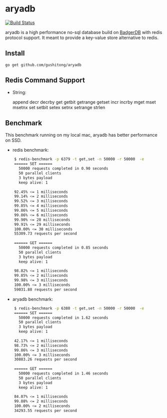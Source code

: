 
# aryadb

[![Build Status](https://travis-ci.com/gushitong/aryadb.svg?branch=master)](https://travis-ci.com/gushitong/aryadb)

aryadb is a high performance no-sql database build on [BadgerDB](https://github.com/dgraph-io/badger) with redis protocol
support. It meant to provide a key-value store alternative to redis.

## Install

    go get github.com/gushitong/aryadb
    
## Redis Command Support

* String:

    append decr decrby get getbit getrange getset incr incrby mget mset msetnx set setbit setex setnx setrange strlen

## Benchmark

This benchmark running on my local mac, aryadb has better performance on SSD.

* redis benchmark:

```bash
    $ redis-benchmark -p 6379 -t get,set -n 50000 -r 50000  -e
    ====== SET ======
      50000 requests completed in 0.90 seconds
      50 parallel clients
      3 bytes payload
      keep alive: 1
    
    92.45% <= 1 milliseconds
    99.14% <= 2 milliseconds
    99.52% <= 3 milliseconds
    99.85% <= 4 milliseconds
    99.86% <= 5 milliseconds
    99.86% <= 6 milliseconds
    99.90% <= 28 milliseconds
    99.91% <= 29 milliseconds
    100.00% <= 30 milliseconds
    55309.73 requests per second
    
    ====== GET ======
      50000 requests completed in 0.85 seconds
      50 parallel clients
      3 bytes payload
      keep alive: 1
    
    98.82% <= 1 milliseconds
    99.85% <= 2 milliseconds
    99.98% <= 3 milliseconds
    100.00% <= 3 milliseconds
    59031.88 requests per second
```

* aryadb benchmark:

```bash
    $ redis-benchmark -p 6380 -t get,set -n 50000 -r 50000  -e
    ====== SET ======
      50000 requests completed in 1.62 seconds
      50 parallel clients
      3 bytes payload
      keep alive: 1
    
    42.17% <= 1 milliseconds
    98.73% <= 2 milliseconds
    99.86% <= 3 milliseconds
    100.00% <= 3 milliseconds
    30883.26 requests per second
    
    ====== GET ======
      50000 requests completed in 1.46 seconds
      50 parallel clients
      3 bytes payload
      keep alive: 1
    
    84.07% <= 1 milliseconds
    99.88% <= 2 milliseconds
    100.00% <= 2 milliseconds
    34293.55 requests per second
```